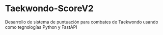 # Taekwondo-ScoreV2
Desarrollo de sistema de puntuación para combates de Taekwondo usando como tegnologías Python y FastAPI
